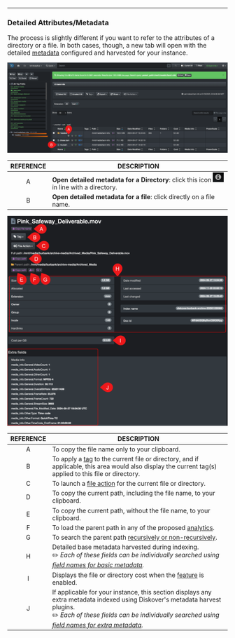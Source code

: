 <p id="attributes"></p>

___
### Detailed Attributes/Metadata

The process is slightly different if you want to refer to the attributes of a directory or a file. In both cases, though, a new tab will open with the detailed [metadata](#search_field_names) configured and harvested for your instance.

<img src="images/diskover_search_page_attributes_open_with_desc.png" width="">

| REFERENCE | DESCRIPTION |
| :---: | --- |
| A | **Open detailed metadata for a Directory**: click this icon <img src="images/icon_attributes_directory.png" width="25"> in line with a directory. |
| B | **Open detailed metadata for a file**: click directly on a file name. |

<img src="images/diskover_attributes_with_desc.png" width="">

| REFERENCE | DESCRIPTION |
| :---: | --- |
| A | To copy the file name only to your clipboard. |
| B | To apply a [tag](#tags) to the current file or directory, and if applicable, this area would also display the current tag(s) applied to this file or directory. |
| C | To launch a [file action](#file_action) for the current file or directory. |
| D | To copy the current path, including the file name, to your clipboard. |
| E | To copy the current path, without the file name, to your clipboard. |
| F | To load the parent path in any of the proposed [analytics](#analytics). |
| G | To search the parent path [recursively or non-recursively](#recursive). |
| H | Detailed base metadata harvested during indexing.<br>✏️ _Each of these fields can be individually searched using [field names for basic metadata](#base_metadata)._ |
| I | Displays the file or directory cost when the [feature](#cost_analysis) is enabled. |
| J | If applicable for your instance, this section displays any extra metadata indexed using Diskover's metadata harvest plugins.<br>✏️ _Each of these fields can be individually searched using [field names for extra metadata](#extra_metadata)._ |

